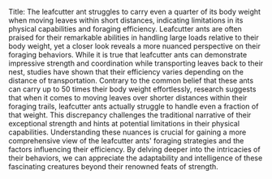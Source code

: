 Title: The leafcutter ant struggles to carry even a quarter of its body weight when moving leaves within short distances, indicating limitations in its physical capabilities and foraging efficiency.
Leafcutter ants are often praised for their remarkable abilities in handling large loads relative to their body weight, yet a closer look reveals a more nuanced perspective on their foraging behaviors. While it is true that leafcutter ants can demonstrate impressive strength and coordination while transporting leaves back to their nest, studies have shown that their efficiency varies depending on the distance of transportation. Contrary to the common belief that these ants can carry up to 50 times their body weight effortlessly, research suggests that when it comes to moving leaves over shorter distances within their foraging trails, leafcutter ants actually struggle to handle even a fraction of that weight. This discrepancy challenges the traditional narrative of their exceptional strength and hints at potential limitations in their physical capabilities. Understanding these nuances is crucial for gaining a more comprehensive view of the leafcutter ants' foraging strategies and the factors influencing their efficiency. By delving deeper into the intricacies of their behaviors, we can appreciate the adaptability and intelligence of these fascinating creatures beyond their renowned feats of strength.